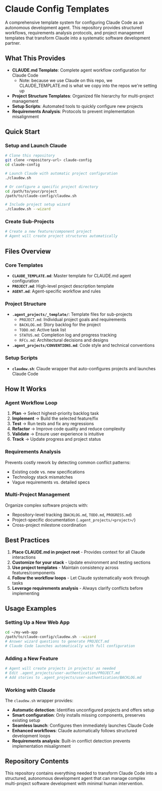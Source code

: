 # Claude Config Templates

A comprehensive template system for configuring Claude Code as an autonomous development agent. This repository provides structured workflows, requirements analysis protocols, and project management templates that transform Claude into a systematic software development partner.

## What This Provides

- **CLAUDE.md Template**: Complete agent workflow configuration for Claude Code
  - Note: because we use Claude on this repo, we CLAUDE_TEMPLATE.md is what we copy into the repos we're setting up
- **Project Structure Templates**: Organized file hierarchy for multi-project management  
- **Setup Scripts**: Automated tools to quickly configure new projects
- **Requirements Analysis**: Protocols to prevent implementation misalignment

## Quick Start

### Setup and Launch Claude
```bash
# Clone this repository
git clone <repository-url> claude-config
cd claude-config

# Launch Claude with automatic project configuration
./claudew.sh

# Or configure a specific project directory
cd /path/to/your/project
/path/to/claude-config/claudew.sh

# Include project setup wizard
./claudew.sh --wizard
```

### Create Sub-Projects
```bash
# Create a new feature/component project
# Agent will create project structures automatically
```

## Files Overview

### Core Templates
- **`CLAUDE_TEMPLATE.md`**: Master template for CLAUDE.md agent configuration
- **`PROJECT.md`**: High-level project description template
- **`AGENT.md`**: Agent-specific workflow and rules

### Project Structure
- **`.agent_projects/_template/`**: Template files for sub-projects
  - `PROJECT.md`: Individual project goals and requirements
  - `BACKLOG.md`: Story backlog for the project  
  - `TODO.md`: Active task list
  - `STATUS.md`: Completion log and progress tracking
  - `RFCs.md`: Architectural decisions and designs
- **`.agent_projects/CONVENTIONS.md`**: Code style and technical conventions

### Setup Scripts
- **`claudew.sh`**: Claude wrapper that auto-configures projects and launches Claude Code

## How It Works

### Agent Workflow Loop
1. **Plan** → Select highest-priority backlog task
2. **Implement** → Build the selected feature/fix
3. **Test** → Run tests and fix any regressions  
4. **Refactor** → Improve code quality and reduce complexity
5. **Validate** → Ensure user experience is intuitive
6. **Track** → Update progress and project status

### Requirements Analysis
Prevents costly rework by detecting common conflict patterns:
- Existing code vs. new specifications
- Technology stack mismatches  
- Vague requirements vs. detailed specs

### Multi-Project Management
Organize complex software projects with:
- Repository-level tracking (`BACKLOG.md`, `TODO.md`, `PROGRESS.md`)
- Project-specific documentation (`.agent_projects/<project>/`)
- Cross-project milestone coordination

## Best Practices

1. **Place CLAUDE.md in project root** - Provides context for all Claude interactions
2. **Customize for your stack** - Update environment and testing sections
3. **Use project templates** - Maintain consistency across features/components
4. **Follow the workflow loops** - Let Claude systematically work through tasks
5. **Leverage requirements analysis** - Always clarify conflicts before implementing

## Usage Examples

### Setting Up a New Web App
```bash
cd ~/my-web-app
/path/to/claude-config/claudew.sh --wizard
# Answer wizard questions to generate PROJECT.md
# Claude Code launches automatically with full configuration
```

### Adding a New Feature
```bash
# Agent will create projects in projects/ as needed
# Edit .agent_projects/user-authentication/PROJECT.md
# Add stories to .agent_projects/user-authentication/BACKLOG.md
```

### Working with Claude
The `claudew.sh` wrapper provides:
- **Automatic detection**: Identifies unconfigured projects and offers setup
- **Smart configuration**: Only installs missing components, preserves existing setup
- **Seamless launch**: Configures then immediately launches Claude Code
- **Enhanced workflows**: Claude automatically follows structured development loops
- **Requirements analysis**: Built-in conflict detection prevents implementation misalignment

## Repository Contents

This repository contains everything needed to transform Claude Code into a structured, autonomous development agent that can manage complex multi-project software development with minimal human intervention.
